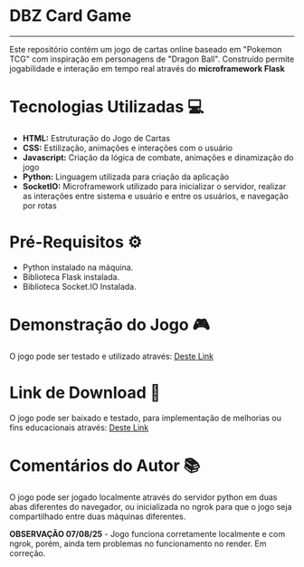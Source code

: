 # DBZ Card Game
---
Este repositório contém um jogo de cartas online baseado em "Pokemon TCG" com inspiração em personagens de "Dragon Ball". Construído permite jogabilidade e interação em tempo real através do **microframework Flask**

# Tecnologias Utilizadas 💻
- **HTML:** Estruturação do Jogo de Cartas
- **CSS:** Estilização, animações e interações com o usuário
- **Javascript:** Criação da lógica de combate, animações e dinamização do jogo
- **Python:** Linguagem utilizada para criação da aplicação
- **SocketIO:** Microframework utilizado para inicializar o servidor, realizar as interações entre sistema e usuário e entre os usuários, e navegação por rotas

# Pré-Requisitos ⚙ 
- Python instalado na máquina.
- Biblioteca Flask instalada.
- Biblioteca Socket.IO Instalada.

# Demonstração do Jogo 🎮
O jogo pode ser testado e utilizado através: [Deste Link](https://dbz-card-game.onrender.com)

# Link de Download 💾
O jogo pode ser baixado e testado, para implementação de melhorias ou fins educacionais através: [Deste Link](https://downgit.github.io/#/home?url=https://github.com/carlossant77/dbz-card-game)

# Comentários do Autor 📚
O jogo pode ser jogado localmente através do servidor python em duas abas diferentes do navegador, ou inicializada no ngrok para que o jogo seja compartilhado entre duas máquinas diferentes.

**OBSERVAÇÃO 07/08/25** - Jogo funciona corretamente localmente e com ngrok, porém, ainda tem problemas no funcionamento no render. Em correção.
